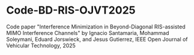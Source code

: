 # Code-BD-RIS-OJVT2025
Code paper "Interference Minimization in Beyond-Diagonal RIS-assisted MIMO Interference  Channels" by Ignacio Santamaria, Mohammad Soleymani, Eduard Jorswieck, and Jesus Gutierrez, IEEE Open Journal of Vehicular Technology, 2025
